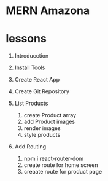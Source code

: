 # MERN Amazona

# lessons

1. Introducction
2. Install Tools
3. Create React App
4. Create Git Repository

5. List Products
   1. create Product array
   2. add Product images
   3. render images
   4. style products

6. Add Routing
    1. npm i react-router-dom
    2. create route for home screen
    3. creaate route for product page